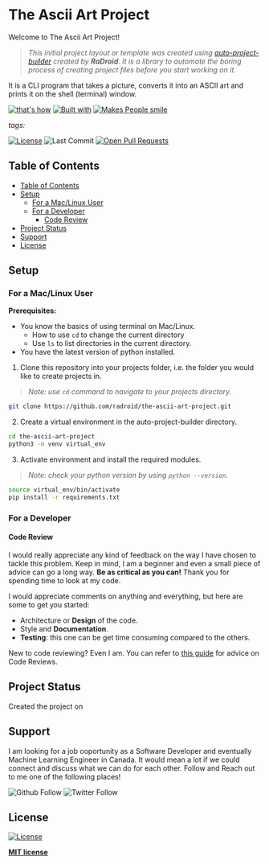 # The Ascii Art Project
Welcome to The Ascii Art Project!
> *This initial project layout or template was created using [auto-project-builder](https://www.github.com/radroid/auto-project-builder) created by **RaDroid**.*
> *It is a library to automate the boring process of creating project files before you start working on it.*

It is a CLI program that takes a picture, converts it into an ASCII art and prints it on the shell (terminal) window.

[![that's how](https://forthebadge.com/images/badges/thats-how-they-get-you.svg)](https://forthebadge.com) 
[![Built with](https://forthebadge.com/images/badges/built-with-love.svg)](https://forthebadge.com) 
[![Makes People smile](https://forthebadge.com/images/badges/makes-people-smile.svg)](https://forthebadge.com) 

*tags:*

[![License](https://img.shields.io/github/license/radroid/the-ascii-art-project?style=for-the-badge)](https://github.com/radroid/the-ascii-art-project/blob/master/LICENSE)
![Last Commit](https://img.shields.io/github/last-commit/radroid/the-ascii-art-project?style=for-the-badge) 
[![Open Pull Requests](https://img.shields.io/github/issues-pr/radroid/the-ascii-art-project?style=for-the-badge)](https://github.com/radroid/the-ascii-art-project/pulls) 

## Table of Contents
  - [Table of Contents](#table-of-contents)
  - [Setup](#setup)
    - [For a Mac/Linux User](#for-a-maclinux-user)
    - [For a Developer](#for-a-developer)
      - [Code Review](#code-review)
  - [Project Status](#project-status)
  - [Support](#support)
  - [License](#license)

## Setup
### For a Mac/Linux User

**Prerequisites:**
- You know the basics of using terminal on Mac/Linux.
  * How to use `cd` to change the current directory
  * Use `ls` to list directories in the current directory.
- You have the latest version of python installed.

1. Clone this repository into your projects folder, i.e. the folder you would like to create projects in.

> *Note: use `cd` command to navigate to your projects directory.*

```bash
git clone https://github.com/radroid/the-ascii-art-project.git
```

2. Create a virtual environment in the auto-project-builder directory.
```bash
cd the-ascii-art-project
python3 -m venv virtual_env
```

3. Activate environment and install the required modules.

> *Note: check your python version by using `python --version`.*

```bash
source virtual_env/bin/activate
pip install -r requirements.txt
```



### For a Developer
#### Code Review
I would really appreciate any kind of feedback on the way I have chosen to tackle this problem. Keep in mind, I am a beginner and even a small piece of advice can go a long way. **Be as critical as you can!** Thank you for spending time to look at my code.

I would appreciate comments on anything and everything, but here are some to get you started:
- Architecture or **Design** of the code.
- Style and **Documentation**.
- **Testing**: this one can be get time consuming compared to the others.

New to code reviewing? Even I am. You can refer to [this guide](https://www.kevinlondon.com/2015/05/05/code-review-best-practices.html) for advice on Code Reviews.

## Project Status
Created the project on 

## Support
I am looking for a job ooportunity as a Software Developer and eventually Machine Learning Engineer in Canada. It would mean a lot if we could connect and discuss what we can do for each other.
Follow and Reach out to me one of the following places!

![Github Follow](https://img.shields.io/github/followers/radroid?label=Follow&style=social) ![Twitter Follow](https://img.shields.io/twitter/follow/?label=Follow&style=social)

## License

[![License](https://img.shields.io/github/license/radroid/the-ascii-art-project?style=for-the-badge)](https://github.com/radroid/the-ascii-art-project/blob/master/LICENSE)

**[MIT license](https://opensource.org/licenses/MIT)**
